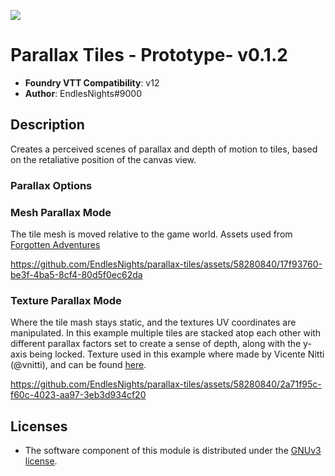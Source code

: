![](https://img.shields.io/badge/Foundry-v12-informational)

# Parallax Tiles - Prototype- v0.1.2
* **Foundry VTT Compatibility**: v12
* **Author**: EndlesNights#9000

## Description
Creates a perceived scenes of parallax and depth of motion to tiles, based on the retaliative position of the canvas view.

### Parallax Options


### Mesh Parallax Mode
The tile mesh is moved relative to the game world.
Assets used from [Forgotten Adventures ](https://www.forgotten-adventures.net/)

https://github.com/EndlesNights/parallax-tiles/assets/58280840/17f93760-be3f-4ba5-8cf4-80d5f0ec62da



### Texture Parallax Mode
Where the tile mash stays static, and the textures UV coordinates are manipulated. In this example multiple tiles are stacked atop each other with different parallax factors set to create a sense of depth, along with the y-axis being locked.
Texture used in this example where made by Vicente Nitti (@vnitti), and can be found [here](https://vnitti.itch.io/glacial-mountains-parallax-background).

https://github.com/EndlesNights/parallax-tiles/assets/58280840/2a71f95c-f60c-4023-aa97-3eb3d934cf20


## Licenses
* The software component of this module is distributed under the [GNUv3 license](https://github.com/EndlesNights/parallax-tiles/blob/main/LICENSE.txt).

